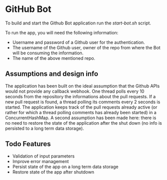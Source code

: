 # GitHub Bot

To build and start the Github Bot application run the *start-bot.sh* script.

To run the app, you will need the following information: 
* Username and password of a Github user for the authentication.
* The username of the Github user, owner of the repo from where the Bot will be consuming the information.
* The name of the above mentioned repo.

## Assumptions and design info

The application has been built on the ideal assumption that the Github APIs would not provide any callback webhook. One thread polls every 10 seconds from the repository the informations about the pull requests. If a new pull request is found, a thread polling its comments every 2 seconds is started. The application keeps track of the pull requests already active (or rather for which a thread polling comments has already been started) in a ConcurrentHashMap. A second assumption has been made here: there is no need to restore the state of the application after the shut down (no info is persisted to a long term data storage).

## Todo Features

* Validation of input parameters
* Improve error management 
* Persist state of the app on a long term data storage
* Restore state of the app after shutdown

